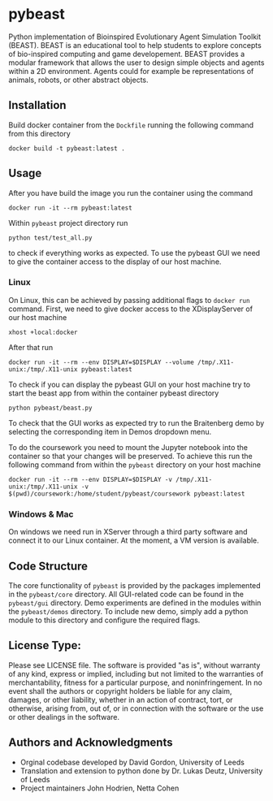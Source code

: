 # pybeast

Python implementation of Bioinspired Evolutionary Agent Simulation Toolkit (BEAST). BEAST is an educational tool to help students to explore concepts of bio-inspired computing and game developement. BEAST provides a modular framework that allows the user to design simple objects and agents within a 2D environment. Agents could for example be representations of animals, robots, or other abstract objects.

## Installation

Build docker container from the `Dockfile` running the following command from this directory

```
docker build -t pybeast:latest .
```

## Usage
After you have build the image you run the container using the command 
```
docker run -it --rm pybeast:latest
```
Within `pybeast` project directory run
```
python test/test_all.py 
```
to check if everything works as expected. To use the pybeast GUI we need to give the container access to the display of our host machine. 

### Linux 

On Linux, this can be achieved by passing additional flags to `docker run` command. First, we need to give docker access to the XDisplayServer of our host machine

```
xhost +local:docker
```

After that run

```
docker run -it --rm --env DISPLAY=$DISPLAY --volume /tmp/.X11-unix:/tmp/.X11-unix pybeast:latest
```
To check if you can display the pybeast GUI on your host machine try to start the beast app from within the container pybeast directory 
```
python pybeast/beast.py
```

To check that the GUI works as expected try to run the Braitenberg demo by selecting the corresponding item in Demos dropdown menu.  



To do the coursework you need to mount the Jupyter notebook into the container so that your changes will be preserved. To achieve this run the following command from within the `pybeast` directory on your host machine    

```
docker run -it --rm --env DISPLAY=$DISPLAY -v /tmp/.X11-unix:/tmp/.X11-unix -v $(pwd)/coursework:/home/student/pybeast/coursework pybeast:latest

```

### Windows & Mac

On windows we need run in XServer through a third party software and connect it to our Linux container.  At the moment, a VM version is available.

## Code Structure

The core functionality of `pybeast` is provided by the packages implemented in the `pybeast/core` directory. All GUI-related code can be found in the `pybeast/gui` directory. Demo experiments are defined in the modules within the `pybeast/demos` directory. To include new demo, simply add a python module to this directory and configure the required flags.

## License Type: 

Please see LICENSE file. The software is provided "as is", without warranty of any kind, express or implied, including but not limited to the warranties of merchantability, fitness for a particular purpose, and noninfringement. In no event shall the authors or copyright holders be liable for any claim, damages, or other liability, whether in an action of contract, tort, or otherwise, arising from, out of, or in connection with the software or the use or other dealings in the software.

## Authors and Acknowledgments

  - Orginal codebase developed by David Gordon, University of Leeds
  - Translation and extension to python done by Dr. Lukas Deutz, University of Leeds
  - Project maintainers John Hodrien, Netta Cohen
